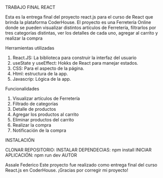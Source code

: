 TRABAJO FINAL REACT

Esta es la entrega final del proyecto react.js para el curso de React que brinda la plataforma CoderHouse. El proyecto es una Ferretería Online donde se pueden visualizar distintos artículos de Ferretería, filtrarlos por tres categorías distintas, ver los detalles de cada uno, agregar al carrito y realizar la compra

Herramientas utilizadas

1. React.JS: La biblioteca para construir la interfaz del usuario
2. useState y useEffect: Hokks de React para manejar estados.
3. CSS: Para el aspecto de la página.
4. Html: estructura de la app.
5. Javascrip: Lógica de la app.

Funcionalidades

1. Visualizar artículos de Ferretería
2. Filtrado de categorías
3. Detalle de productos
4. Agregar los productos al carrito
5. Eliminar productos del carrito
6. Realizar la compra
7. Notificación de la compra

INSTALACIÓN

CLONAR REPOSITORIO:
INSTALAR DEPENDECIAS: npm install
INICIAR APLICACIÓN: npm run dev
 AUTOR
 
Assale Federico
Este proyecto fue realizado como entrega final del curso React.js en CoderHouse.
¡Gracias por corregir mi proyecto!

